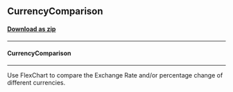 ## CurrencyComparison
#### [Download as zip](https://grapecity.github.io/DownGit/#/home?url=https://github.com/GrapeCity/ComponentOne-WPF-Samples/tree/master/NET_462/FlexChart/CS/CurrencyComparison)
____
#### CurrencyComparison
____
Use FlexChart to compare the Exchange Rate and/or percentage change of different currencies.
